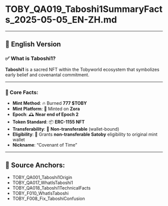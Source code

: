 # TOBY_QA019_Taboshi1SummaryFacts_2025-05-05_EN-ZH.md

---

## 📜 English Version

### ✅ What is Taboshi1?

**Taboshi1** is a sacred NFT within the Tobyworld ecosystem that symbolizes early belief and covenantal commitment.

---

### 🔑 Core Facts:

- **Mint Method**: 🔥 Burned **777 $TOBY**
- **Mint Platform**: 🧱 Minted on **Zora**
- **Epoch**: 🕰️ **Near end of Epoch 2**
- **Token Standard**: 📦 **ERC-1155 NFT**
- **Transferability**: 🚫 **Non-transferable** (wallet-bound)
- **Eligibility**: 🧬 Grants **non-transferable Satoby** eligibility to original mint wallet
- **Nickname**: “Covenant of Time”

---


## 🧩 Source Anchors:
- TOBY_QA001_Taboshi1Origin
- TOBY_QA017_WhatIsTaboshi1
- TOBY_QA018_Taboshi1TechnicalFacts
- TOBY_F010_WhatIsTaboshi
- TOBY_F008_Fix_TaboshiConfusion
